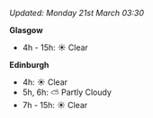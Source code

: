 *Updated: Monday 21st March 03:30*

**Glasgow**

* 4h - 15h: :sunny: Clear

**Edinburgh**

* 4h: :sunny: Clear
* 5h, 6h: :partly_sunny: Partly Cloudy
* 7h - 15h: :sunny: Clear
